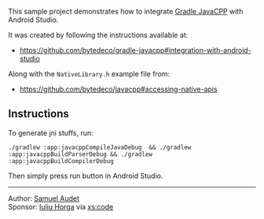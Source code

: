 This sample project demonstrates how to integrate [Gradle JavaCPP](https://github.com/bytedeco/gradle-javacpp) with Android Studio.

It was created by following the instructions available at:
  * https://github.com/bytedeco/gradle-javacpp#integration-with-android-studio

Along with the `NativeLibrary.h` example file from:
  * https://github.com/bytedeco/javacpp#accessing-native-apis

## Instructions
To generate jni stuffs, run:
```shell
./gradlew :app:javacppCompileJavaDebug  && ./gradlew :app:javacppBuildParserDebug && ./gradlew :app:javacppBuildCompilerDebug
```

Then simply press run button in Android Studio.

----
Author: [Samuel Audet](https://github.com/saudet/)  
Sponsor: [Iuliu Horga](https://github.com/iuliuh) via [xs:code](https://xscode.com/)
